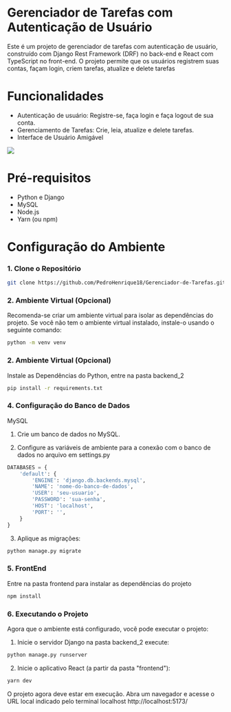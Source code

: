 # Gerenciador de Tarefas com Autenticação de Usuário

Este é um projeto de gerenciador de tarefas com autenticação de usuário, construído com Django Rest Framework (DRF) no back-end e React com TypeScript no front-end. O projeto permite que os usuários registrem suas contas, façam login, criem tarefas, atualize e delete tarefas

# Funcionalidades
- Autenticação de usuário: Registre-se, faça login e faça logout de sua conta.
- Gerenciamento de Tarefas: Crie, leia, atualize e delete tarefas.
- Interface de Usuário Amigável
  
<img src="https://github.com/PedroHenrique18/Gerenciador-de-Tarefas/blob/main/2023-10-28-20-24-06.gif">

# Pré-requisitos
- Python e Django
- MySQL
- Node.js
- Yarn (ou npm)

# Configuração do Ambiente

### 1. Clone o Repositório

```bash
git clone https://github.com/PedroHenrique18/Gerenciador-de-Tarefas.git
```

### 2. Ambiente Virtual (Opcional)

Recomenda-se criar um ambiente virtual para isolar as dependências do projeto. Se você não tem o ambiente virtual instalado, instale-o usando o seguinte comando:

```bash
python -m venv venv
```
### 2. Ambiente Virtual (Opcional)

Instale as Dependências do Python, entre na pasta backend_2

```bash
pip install -r requirements.txt
```

### 4. Configuração do Banco de Dados

MySQL

1. Crie um banco de dados no MySQL.

2. Configure as variáveis de ambiente para a conexão com o banco de dados no arquivo em settings.py

```python
DATABASES = {
    'default': {
        'ENGINE': 'django.db.backends.mysql',
        'NAME': 'nome-do-banco-de-dados',
        'USER': 'seu-usuario',
        'PASSWORD': 'sua-senha',
        'HOST': 'localhost',
        'PORT': '',
    }
}
```

3. Aplique as migrações:

```bash
python manage.py migrate
```
### 5. FrontEnd

Entre na pasta frontend para instalar as dependências do projeto

```bash
npm install
```
### 6. Executando o Projeto

Agora que o ambiente está configurado, você pode executar o projeto:

1. Inicie o servidor Django na pasta backend_2 execute:

```bash
python manage.py runserver
```

2. Inicie o aplicativo React (a partir da pasta "frontend"):

```bash
yarn dev
```

O projeto agora deve estar em execução. Abra um navegador e acesse o URL local indicado pelo terminal localhost http://localhost:5173/

